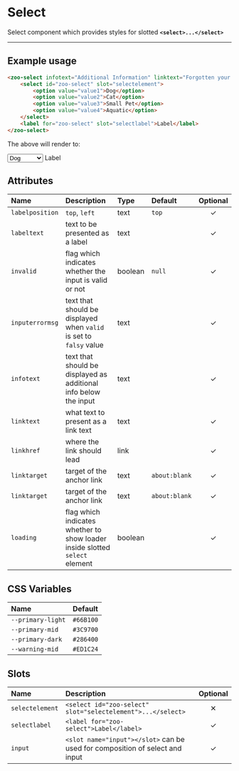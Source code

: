 # Select

Select component which provides styles for slotted **`<select>...</select>`**

***

## Example usage

```HTML
<zoo-select infotext="Additional Information" linktext="Forgotten your password?" linkhref="https://zooplus.github.io/zoo-web-components/">
	<select id="zoo-select" slot="selectelement">
		<option value="value1">Dog</option>
		<option value="value2">Cat</option>
		<option value="value3">Small Pet</option>
		<option value="value4">Aquatic</option>
	</select>
	<label for="zoo-select" slot="selectlabel">Label</label>
</zoo-select>
```

The above will render to:

<zoo-select infotext="Additional Information" linktext="Forgotten your password?" linkhref="https://zooplus.github.io/zoo-web-components/">
	<select slot="selectelement">
		<option value="value1">Dog</option>
		<option value="value2">Cat</option>
		<option value="value3">Small Pet</option>
		<option value="value4">Aquatic</option>
	</select>
	<label for="zoo-select" slot="selectlabel">Label</label>
</zoo-select>

## Attributes

| **Name**        | **Description**                                                             | **Type** | **Default**   | **Optional** |
| :-------------- | :-------------------------------------------------------------------------- | :------- | :------------ | :----------: |
| `labelposition` | `top`, `left`                                                               | text     | `top`         |   &#10003;   |
| `labeltext`     | text to be presented as a label                                             | text     |               |   &#10003;   |
| `invalid`       | flag which indicates whether the input is valid or not                      | boolean  | `null`        |   &#10003;   |
| `inputerrormsg` | text that should be displayed when `valid` is set to `falsy` value          | text     |               |   &#10003;   |
| `infotext`      | text that should be displayed as additional info below the input            | text     |               |   &#10003;   |
| `linktext`      | what text to present as a link text                                         | text     |               |   &#10003;   |
| `linkhref`      | where the link should lead                                                  | link     |               |   &#10003;   |
| `linktarget`    | target of the anchor link                                                   | text     | `about:blank` |   &#10003;   |
| `linktarget`    | target of the anchor link                                                   | text     | `about:blank` |   &#10003;   |
| `loading`       | flag which indicates whether to show loader inside slotted `select` element | boolean  |               |   &#10003;   |

## CSS Variables

| **Name**          | **Default** |
| :---------------- | :---------- |
| `--primary-light` | `#66B100`   |
| `--primary-mid`   | `#3C9700`   |
| `--primary-dark`  | `#286400`   |
| `--warning-mid`   | `#ED1C24`   |

## Slots

| **Name**        | **Description**                                                              | **Optional** |
| :-------------- | :--------------------------------------------------------------------------- | :----------: |
| `selectelement` | `<select id="zoo-select" slot="selectelement">...</select>`                  |   &#10005;   |
| `selectlabel`   | `<label for="zoo-select">Label</label>`                                      |   &#10003;   |
| `input`         | `<slot name="input"></slot>` can be used for composition of select and input |   &#10003;   |
